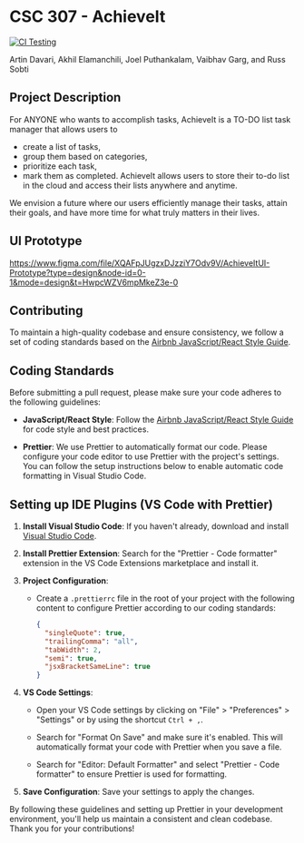 # CSC 307 - AchieveIt

[![CI Testing](https://github.com/Arctic1ce/AchieveIt/actions/workflows/ci-testing.yml/badge.svg)](https://github.com/Arctic1ce/AchieveIt/actions/workflows/ci-testing.yml)

Artin Davari, Akhil Elamanchili, Joel Puthankalam, Vaibhav Garg, and Russ Sobti

## Project Description
For ANYONE  who wants to accomplish tasks, AchieveIt is a TO-DO list task manager that allows users to 
- create a list of tasks, 
- group them based on categories, 
- prioritize each task, 
- mark them as completed. 
AchieveIt allows users to store their to-do list in the cloud and access their lists anywhere and anytime. 

We envision a future where our users efficiently manage their tasks, attain their goals, and have more time for what truly matters in their lives. 

## UI Prototype
https://www.figma.com/file/XQAFpJUgzxDJzziY7Odv9V/AchieveItUI-Prototype?type=design&node-id=0-1&mode=design&t=HwpcWZV6mpMkeZ3e-0

## Contributing

To maintain a high-quality codebase and ensure consistency, we follow a set of coding standards based on the [Airbnb JavaScript/React Style Guide](https://airbnb.io/javascript/react/).

## Coding Standards

Before submitting a pull request, please make sure your code adheres to the following guidelines:

- **JavaScript/React Style**: Follow the [Airbnb JavaScript/React Style Guide](https://airbnb.io/javascript/react/) for code style and best practices.

- **Prettier**: We use Prettier to automatically format our code. Please configure your code editor to use Prettier with the project's settings. You can follow the setup instructions below to enable automatic code formatting in Visual Studio Code.

## Setting up IDE Plugins (VS Code with Prettier)

1. **Install Visual Studio Code**: If you haven't already, download and install [Visual Studio Code](https://code.visualstudio.com/).

2. **Install Prettier Extension**: Search for the "Prettier - Code formatter" extension in the VS Code Extensions marketplace and install it.

3. **Project Configuration**:

   - Create a `.prettierrc` file in the root of your project with the following content to configure Prettier according to our coding standards:

     ```json
     {
       "singleQuote": true,
       "trailingComma": "all",
       "tabWidth": 2,
       "semi": true,
       "jsxBracketSameLine": true
     }
     ```

4. **VS Code Settings**:

   - Open your VS Code settings by clicking on "File" > "Preferences" > "Settings" or by using the shortcut `Ctrl + ,`.

   - Search for "Format On Save" and make sure it's enabled. This will automatically format your code with Prettier when you save a file.

   - Search for "Editor: Default Formatter" and select "Prettier - Code formatter" to ensure Prettier is used for formatting.

5. **Save Configuration**: Save your settings to apply the changes.

By following these guidelines and setting up Prettier in your development environment, you'll help us maintain a consistent and clean codebase. Thank you for your contributions!
